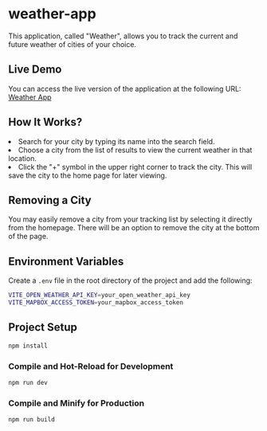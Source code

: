 # weather-app

This application, called "Weather", allows you to track the current and future weather of cities of your choice.

## Live Demo

You can access the live version of the application at the following URL: [Weather App](https://weather-app-vue-arieeefrahman.netlify.app/)

## How It Works?

<li>Search for your city by typing its name into the search field.</li>
<li>Choose a city from the list of results to view the current weather in that location.</li>
<li>Click the "+" symbol in the upper right corner to track the city. This will save the city to the home page for later viewing. </li>

## Removing a City

You may easily remove a city from your tracking list by selecting it directly from the homepage. There will be an option to remove the city at the bottom of the page.

## Environment Variables

Create a `.env` file in the root directory of the project and add the following:

```sh
VITE_OPEN_WEATHER_API_KEY=your_open_weather_api_key
VITE_MAPBOX_ACCESS_TOKEN=your_mapbox_access_token
```

## Project Setup

```sh
npm install
```

### Compile and Hot-Reload for Development

```sh
npm run dev
```

### Compile and Minify for Production

```sh
npm run build
```
